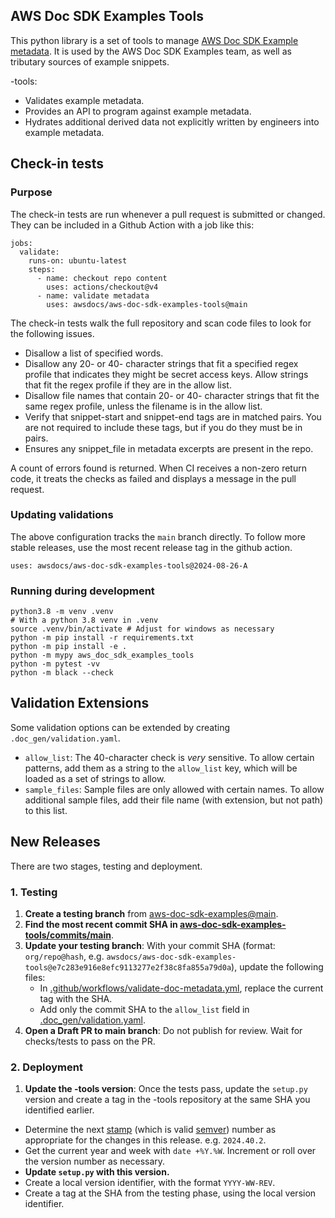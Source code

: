 ## AWS Doc SDK Examples Tools

This python library is a set of tools to manage [AWS Doc SDK Example metadata](https://github.com/awsdocs/aws-doc-sdk-examples/tree/main/.doc_gen).
It is used by the AWS Doc SDK Examples team, as well as tributary sources of
example snippets.

-tools:

- Validates example metadata.
- Provides an API to program against example metadata.
- Hydrates additional derived data not explicitly written by engineers into example metadata.

## Check-in tests

### Purpose

The check-in tests are run whenever a pull request is submitted or changed. They
can be included in a Github Action with a job like this:

```
jobs:
  validate:
    runs-on: ubuntu-latest
    steps:
      - name: checkout repo content
        uses: actions/checkout@v4
      - name: validate metadata
        uses: awsdocs/aws-doc-sdk-examples-tools@main
```

The check-in tests walk the full repository and scan code files to look for
the following issues.

- Disallow a list of specified words.
- Disallow any 20- or 40- character strings that fit a specified regex profile
  that indicates they might be secret access keys. Allow strings that fit the
  regex profile if they are in the allow list.
- Disallow file names that contain 20- or 40- character strings that fit the same
  regex profile, unless the filename is in the allow list.
- Verify that snippet-start and snippet-end tags are in matched pairs. You are
  not required to include these tags, but if you do they must be in pairs.
- Ensures any snippet_file in metadata excerpts are present in the repo.

A count of errors found is returned. When CI receives a non-zero return code,
it treats the checks as failed and displays a message in the pull request.

### Updating validations

The above configuration tracks the `main` branch directly. To follow more stable releases, use the most recent release tag in the github action.

```
uses: awsdocs/aws-doc-sdk-examples-tools@2024-08-26-A
```

### Running during development

```
python3.8 -m venv .venv
# With a python 3.8 venv in .venv
source .venv/bin/activate # Adjust for windows as necessary
python -m pip install -r requirements.txt
python -m pip install -e .
python -m mypy aws_doc_sdk_examples_tools
python -m pytest -vv
python -m black --check
```

## Validation Extensions

Some validation options can be extended by creating `.doc_gen/validation.yaml`.

- `allow_list`: The 40-character check is _very_ sensitive. To allow certain patterns, add them as a string to the `allow_list` key, which will be loaded as a set of strings to allow.
- `sample_files`: Sample files are only allowed with certain names. To allow additional sample files, add their file name (with extension, but not path) to this list.

## New Releases

There are two stages, testing and deployment.

### 1. Testing

1. **Create a testing branch** from [aws-doc-sdk-examples@main](https://github.com/awsdocs/aws-doc-sdk-examples/tree/main).
2. **Find the most recent commit SHA in [aws-doc-sdk-examples-tools/commits/main](https://github.com/awsdocs/aws-doc-sdk-examples-tools/commits/main/)**.
3. **Update your testing branch**: With your commit SHA (format: `org/repo@hash`, e.g. `awsdocs/aws-doc-sdk-examples-tools@e7c283e916e8efc9113277e2f38c8fa855a79d0a`), update the following files:
   - In [.github/workflows/validate-doc-metadata.yml](https://github.com/awsdocs/aws-doc-sdk-examples/blob/main/.github/workflows/validate-doc-metadata.yml), replace the current tag with the SHA.
   - Add only the commit SHA to the `allow_list` field in [.doc_gen/validation.yaml](https://github.com/awsdocs/aws-doc-sdk-examples/blob/main/.doc_gen/validation.yaml).
4. **Open a Draft PR to main branch**: Do not publish for review. Wait for checks/tests to pass on the PR.

### 2. Deployment

1. **Update the -tools version**: Once the tests pass, update the `setup.py` version and create a tag in the -tools repository at the same SHA you identified earlier.

  - Determine the next [stamp](https://blog.aspect.build/versioning-releases-from-a-monorepo) (which is valid [semver](https://packaging.python.org/en/latest/specifications/version-specifiers/#version-specifiers)) number as appropriate for the changes in this release. e.g. `2024.40.2`.
  - Get the current year and week with `date +%Y.%W`. Increment or roll over the version number as necessary.
  - **Update `setup.py` with this version.**
  - Create a local version identifier, with the format `YYYY-WW-REV`.
  - Create a tag at the SHA from the testing phase, using the local version identifier.
  <!-- TODO: Create a script using Python setuptools, `import pkg_resources; version = pkg_resources.require("MyProject")[0].version` and auto-increment/roll over versions.>

1. **Update your testing PR branch**: Remove SHA and add tag to [validate-doc-metadata.yml](https://github.com/awsdocs/aws-doc-sdk-examples/blob/main/.github/workflows/validate-doc-metadata.yml)
   - NOTE: Remove the SHA from [.doc_gen/validation.yaml](https://github.com/awsdocs/aws-doc-sdk-examples/blob/main/.doc_gen/validation.yaml)
   - This is easily accomplished in the UI.
2. **Create a release**: Use the automated ["Create release from tag" button](https://github.com/awsdocs/aws-doc-sdk-examples-tools/releases/new) to create a new release with the new tag.
3. **Perform internal update process**.

## Security

See [CONTRIBUTING](CONTRIBUTING.md#security-issue-notifications) for more information.

## License

This project is licensed under the Apache-2.0 License.
